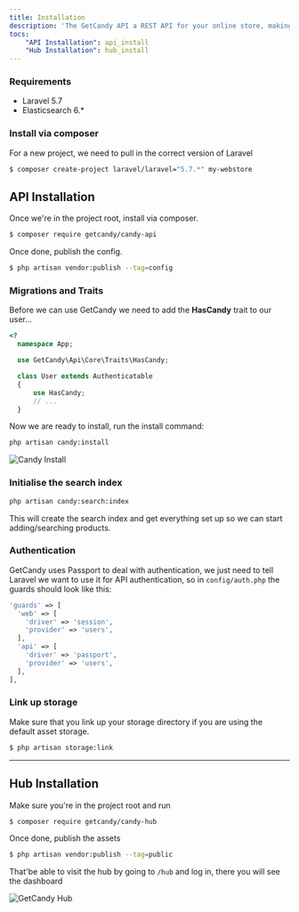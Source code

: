 ```yaml
---
title: Installation
description: 'The GetCandy API a REST API for your online store, making it easy to consume with any front end imaginable'
tocs:
    "API Installation": api_install
    "Hub Installation": hub_install
---
```


### Requirements

- Laravel 5.7
- Elasticsearch 6.*

### Install via composer

For a new project, we need to pull in the correct version of Laravel

```bash
$ composer create-project laravel/laravel="5.7.*" my-webstore
```

## API Installation <a name="api_install"></a>

Once we're in the project root, install via composer.

```bash
$ composer require getcandy/candy-api
```

Once done, publish the config.
```bash
$ php artisan vendor:publish --tag=config
```

### Migrations and Traits
Before we can use GetCandy we need to add the **HasCandy** trait to our user…


```php
<?
  namespace App;

  use GetCandy\Api\Core\Traits\HasCandy;

  class User extends Authenticatable
  {
      use HasCandy;
      // ...
  }
```

Now we are ready to install, run the install command:
```bash
php artisan candy:install
```

![Candy Install](/images/get-candy-install.gif)

### Initialise the search index

```bash
php artisan candy:search:index
```

This will create the search index and get everything set up so we can start adding/searching products.

### Authentication
GetCandy uses Passport to deal with authentication, we just need to tell Laravel we want to use it for API authentication, so in `config/auth.php` the guards should look like this:

```php
'guards' => [
  'web' => [
    'driver' => 'session',
    'provider' => 'users',
  ],
  'api' => [
    'driver' => 'passport',
    'provider' => 'users',
  ],
],
```

### Link up storage
Make sure that you link up your storage directory if you are using the default asset storage.

```bash
$ php artisan storage:link
```

---
## Hub Installation <a name="hub_install"></a>

Make sure you're in the project root and run

```bash
$ composer require getcandy/candy-hub
```

Once done, publish the assets

```bash
$ php artisan vendor:publish --tag=public
```

That'be able to visit the hub by going to `/hub` and log in, there you will see the dashboard

![GetCandy Hub](/images/screenshots/hub-dashboard.jpg)
